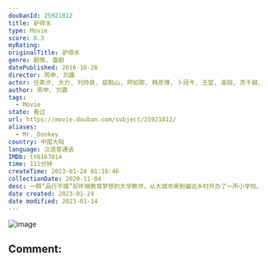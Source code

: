 ```yaml
---
doubanId: 25921812
title: 驴得水
type: Movie
score: 8.3
myRating: 
originalTitle: 驴得水
genre: 剧情, 喜剧
datePublished: 2016-10-28
director: 周申, 刘露
actor: 任素汐, 大力, 刘帅良, 裴魁山, 阿如那, 韩彦博, 卜冠今, 王堃, 高阳, 苏千越, 麦亚瑟, 王峰, 周申
author: 周申, 刘露
tags:
  - Movie
state: 看过
url: https://movie.douban.com/subject/25921812/
aliases:
  - Mr._Donkey
country: 中国大陆
language: 汉语普通话
IMDb: tt6167014
time: 111分钟
createTime: 2023-01-24 01:10:46
collectionDate: 2020-11-04
desc: 一群“品行不端”却怀揣教育梦想的大学教师，从大城市来到偏远乡村开办了一所小学校。学校待遇惨淡、生活艰苦，但老师们都自得其乐，每天嘻嘻哈哈打成一片。然而教育部特派员要来突击检查的消息打破了安宁，因为学校...
date created: 2023-01-24
date modified: 2023-03-14
---
```


![image](p2393044761.jpg)

Comment:
---

